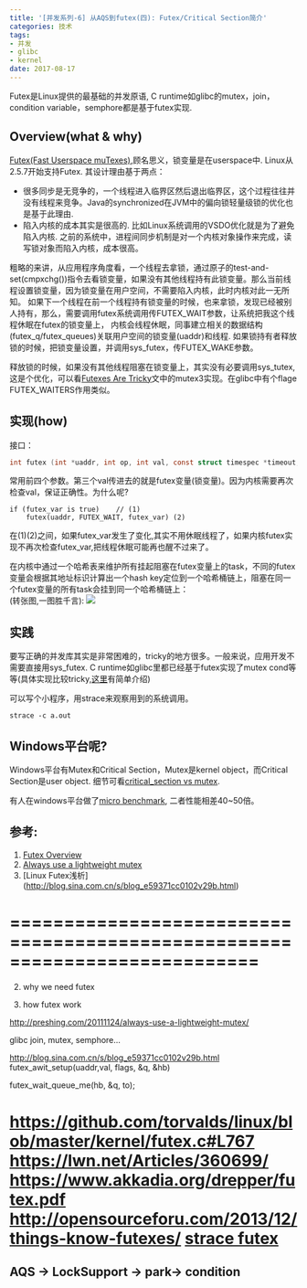 ```yaml
---
title: '[并发系列-6] 从AQS到futex(四): Futex/Critical Section简介'
categories: 技术
tags:
- 并发
- glibc
- kernel
date: 2017-08-17
---
```

Futex是Linux提供的最基础的并发原语, C runtime如glibc的mutex，join，condition variable，semphore都是基于futex实现.
<!--more-->

## Overview(what & why)
[Futex(Fast Userspace muTexes)](https://www.kernel.org/doc/ols/2002/ols2002-pages-479-495.pdf),顾名思义，锁变量是在userspace中. Linux从2.5.7开始支持Futex.
其设计理由基于两点：
* 很多同步是无竞争的，一个线程进入临界区然后退出临界区，这个过程往往并没有线程来竞争。Java的synchronized在JVM中的偏向锁轻量级锁的优化也是基于此理由.
* 陷入内核的成本其实是很高的. 比如Linux系统调用的VSDO优化就是为了避免陷入内核. 之前的系统中，进程间同步机制是对一个内核对象操作来完成，读写锁对象而陷入内核，成本很高。

粗略的来讲，从应用程序角度看，一个线程去拿锁，通过原子的test-and-set(cmpxchg())指令去看锁变量，如果没有其他线程持有此锁变量。那么当前线程设置锁变量，因为锁变量在用户空间，不需要陷入内核，此时内核对此一无所知。 如果下一个线程在前一个线程持有锁变量的时候，也来拿锁，发现已经被别人持有，那么，需要调用futex系统调用传FUTEX_WAIT参数，让系统把我这个线程休眠在futex的锁变量上， 内核会线程休眠，同事建立相关的数据结构(futex_q/futex_queues)关联用户空间的锁变量(uaddr)和线程. 如果锁持有者释放锁的时候，把锁变量设置，并调用sys_futex，传FUTEX_WAKE参数。

释放锁的时候，如果没有其他线程阻塞在锁变量上，其实没有必要调用sys_tutex, 这是个优化，可以看[Futexes Are Tricky](https://cis.temple.edu/~giorgio/cis307/readings/futex.pdf)文中的mutex3实现。在glibc中有个flage FUTEX_WAITERS作用类似。

## 实现(how)
接口：
```c
int futex (int *uaddr, int op, int val, const struct timespec *timeout,int *uaddr2, int val3);
```
常用前四个参数。第三个val传进去的就是futex变量(锁变量)。因为内核需要再次检查val，保证正确性。为什么呢?

```
if (futex_var is true)    // (1)
    futex(uaddr, FUTEX_WAIT, futex_var) (2)
```
在(1)(2)之间，如果futex_var发生了变化,其实不用休眠线程了，如果内核futex实现不再次检查futex_var,把线程休眠可能再也醒不过来了。

在内核中通过一个哈希表来维护所有挂起阻塞在futex变量上的task，不同的futex变量会根据其地址标识计算出一个hash key定位到一个哈希桶链上，阻塞在同一个futex变量的所有task会挂到同一个哈希桶链上：  
(转张图,一图胜千言):
![](https://static.lwn.net/images/ns/kernel/dvh-futexes.png)



## 实践
要写正确的并发库其实是非常困难的，tricky的地方很多。一般来说，应用开发不需要直接用sys_futex. C runtime如glibc里都已经基于futex实现了mutex cond等等(具体实现比较tricky,[这里](http://kexianda.info/2017/08/17/%E5%B9%B6%E5%8F%91%E7%B3%BB%E5%88%97-5-%E4%BB%8EAQS%E5%88%B0futex%E4%B8%89-glibc-NPTL-%E7%9A%84mutex-cond%E5%AE%9E%E7%8E%B0/)有简单介绍)

可以写个小程序，用strace来观察用到的系统调用。
```
strace -c a.out
```

## Windows平台呢?
Windows平台有Mutex和Critical Section，Mutex是kernel object，而Critical Section是user object. 细节可看[critical_section vs mutex](https://blogs.msdn.microsoft.com/ce_base/2007/03/26/critical-section-vs-mutex/).

有人在windows平台做了[micro benchmark](http://preshing.com/20111124/always-use-a-lightweight-mutex/), 二者性能相差40~50倍。

## 参考:
1. [Futex Overview](https://lwn.net/Articles/360699/)  
2. [Always use a lightweight mutex](http://preshing.com/20111124/always-use-a-lightweight-mutex)
3. [Linux Futex浅析] (http://blog.sina.com.cn/s/blog_e59371cc0102v29b.html)

===========================================================================
===========================================================================
2. why we need futex

3. how futex work

http://preshing.com/20111124/always-use-a-lightweight-mutex/

glibc join, mutex, semphore...

http://blog.sina.com.cn/s/blog_e59371cc0102v29b.html
futex_awit_setup(uaddr,val, flags, &q, &hb)

futex_wait_queue_me(hb, &q, to);


https://github.com/torvalds/linux/blob/master/kernel/futex.c#L767
https://lwn.net/Articles/360699/
https://www.akkadia.org/drepper/futex.pdf
http://opensourceforu.com/2013/12/things-know-futexes/
[strace futex](http://blog.csdn.net/jianchaolv/article/details/7544316)
=================================================
## AQS -> LockSupport -> park-> condition
